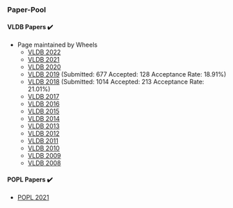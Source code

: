 ### Paper-Pool


####  VLDB Papers :heavy_check_mark:

* Page maintained by Wheels
  * [VLDB 2022](http://vldb.org/pvldb/volumes/15)  
  * [VLDB 2021](https://www.aminer.cn/conf/611e57c792c7f9be2121cf6e)
  * [VLDB 2020](http://vldb.org/pvldb/volumes/13)
  * [VLDB 2019](http://vldb.org/pvldb/volumes/12) (Submitted:  677     Accepted:   128     Acceptance Rate:  18.91%)
  * [VLDB 2018](http://vldb.org/pvldb/volumes/11) (Submitted:  1014     Accepted:   213     Acceptance Rate:  21.01%)
  * [VLDB 2017](http://vldb.org/pvldb/volumes/10)
  * [VLDB 2016](http://vldb.org/pvldb/volumes/9)
  * [VLDB 2015](http://vldb.org/pvldb/volumes/8)
  * [VLDB 2014](http://vldb.org/pvldb/volumes/7)
  * [VLDB 2013](http://vldb.org/pvldb/volumes/6)
  * [VLDB 2012](http://vldb.org/pvldb/volumes/5)
  * [VLDB 2011](http://vldb.org/pvldb/volumes/4)
  * [VLDB 2010](http://vldb.org/pvldb/volumes/3)
  * [VLDB 2009](http://vldb.org/pvldb/volumes/2)
  * [VLDB 2008](http://vldb.org/pvldb/volumes/1) 


####  POPL Papers :heavy_check_mark:

* [POPL 2021](https://www.aminer.cn/conf/611d03d992c7f9be21d5f64e)


  
  
  
  
  
  
  
  
  
  
